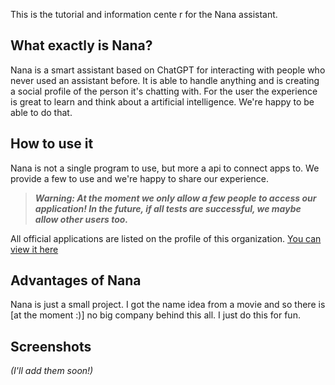 This is the tutorial and information cente r for the Nana assistant.

## What exactly is Nana?
Nana is a smart assistant based on ChatGPT for interacting with people who never used an assistant before.
It is able to handle anything and is creating a social profile of the person it's chatting with.
For the user the experience is great to learn and think about a artificial intelligence.
We're happy to be able to do that.

## How to use it
Nana is not a single program to use, but more a api to connect apps to.
We provide a few to use and we're happy to share our experience.

> ***Warning: At the moment we only allow a few people to access our application! In the future, if all tests are successful, we maybe allow other users too.***

All official applications are listed on the profile of this organization. [You can view it here](https://github.com/NanaAssistant)

## Advantages of Nana
Nana is just a small project. I got the name idea from a movie and so there is [at the moment :)] no big company behind this all. I just do this for fun.

## Screenshots
*(I'll add them soon!)*